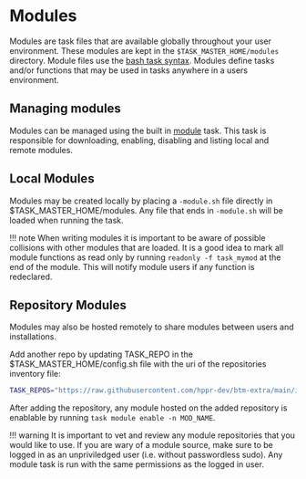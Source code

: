 # Modules

Modules are task files that are available globally throughout your user environment.
These modules are kept in the `$TASK_MASTER_HOME/modules` directory.
Module files use the [bash task syntax](/drivers/#bash-driver).
Modules define tasks and/or functions that may be used in tasks anywhere in a users environment.

## Managing modules

Modules can be managed using the built in [module](/built_in_tasks/#module) task.
This task is responsible for downloading, enabling, disabling and listing local and remote modules.

## Local Modules

Modules may be created locally by placing a `-module.sh` file directly in $TASK_MASTER_HOME/modules.
Any file that ends in `-module.sh` will be loaded when running the task.

!!! note
    When writing modules it is important to be aware of possible collisions with other modules that are loaded.
    It is a good idea to mark all module functions as read only by running `readonly -f task_mymod` at the end of the module.
    This will notify module users if any function is redeclared.

## Repository Modules

Modules may also be hosted remotely to share modules between users and installations.

Add another repo by updating TASK_REPO in the $TASK_MASTER_HOME/config.sh file with the uri of the repositories inventory file:

``` bash
TASK_REPOS="https://raw.githubusercontent.com/hppr-dev/btm-extra/main/inventory https://myrepo/inventry"
```

After adding the repository, any module hosted on the added repository is enablable by running ` task module enable -n MOD_NAME `.

!!! warning
    It is important to vet and review any module repositories that you would like to use.
    If you are wary of a module source, make sure to be logged in as an unpriviledged user (i.e. without passwordless sudo).
    Any module task is run with the same permissions as the logged in user.

